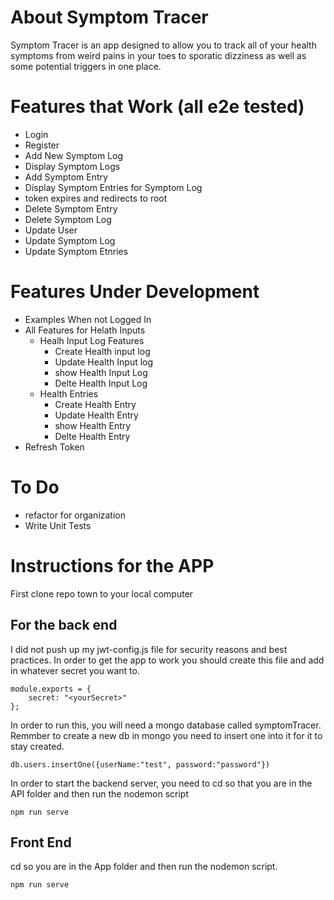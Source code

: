 
# About Symptom Tracer
Symptom Tracer is an app designed to allow you to track all of your health symptoms from weird pains in your toes to sporatic dizziness as well as some potential triggers in one place.

# Features that Work (all e2e tested)
- Login
- Register
- Add New Symptom Log
- Display Symptom Logs
- Add Symptom Entry 
- Display Symptom Entries for Symptom Log
- token expires and redirects to root 
- Delete Symptom Entry
- Delete Symptom Log
- Update User
- Update Symptom Log
- Update Symptom Etnries

# Features Under Development
- Examples When not Logged In
- All Features for Helath Inputs
    - Healh Input Log Features 
        - Create Health input log
        - Update Health Input log
        - show Health Input Log
        - Delte Health Input Log
    - Health Entries
        - Create Health Entry
        - Update Health Entry
        - show Health Entry
        - Delte Health Entry 
- Refresh Token

# To Do

- refactor for organization 
- Write Unit Tests 

# Instructions for the APP

First clone repo town to your local computer

## For the back end
I did not push up my jwt-config.js file for security reasons and best practices. In order to get the app to work you should create this file and add in whatever secret you want to.

```
module.exports = {
    secret: "<yourSecret>"
};

```

In order to run this, you will need a mongo database called symptomTracer. Remmber to create a new db in mongo you need to insert one into it for it to stay created.
```
db.users.insertOne({userName:"test", password:"password"})
```

In order to start the backend server, you need to cd so that you are in the API folder and then run the nodemon script

```
npm run serve

```

## Front End
cd so you are in the App folder and then run the nodemon script.
```
npm run serve
```

